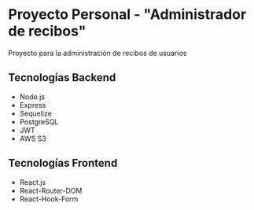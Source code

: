 # Proyecto Personal - "Administrador de recibos" #
Proyecto para la administración de recibos de usuarios

## Tecnologías Backend ##
* Node.js
* Express
* Sequelize
* PostgreSQL
* JWT
* AWS S3

## Tecnologías Frontend ##
* React.js
* React-Router-DOM
* React-Hook-Form